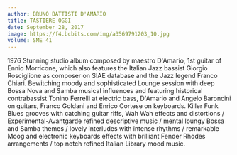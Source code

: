 ```yaml
---
author: BRUNO BATTISTI D'AMARIO
title: TASTIERE OGGI
date: September 28, 2017
image: https://f4.bcbits.com/img/a3569791203_10.jpg
volume: SME 41
---
```


1976 Stunning studio album composed by maestro D'Amario, 1st guitar of Ennio Morricone, which also features the Italian Jazz bassist Giorgio Rosciglione as composer on SIAE database and the Jazz legend Franco Chiari. Bewitching moody and sophisticated Lounge session with deep Bossa Nova and Samba musical influences and featuring historical contrabassist Tonino Ferrelli at electric bass, D'Amario and Angelo Baroncini on guitars, Franco Goldani and Enrico Cortese on keyboards. Killer Funk Blues grooves with catching guitar riffs, Wah Wah effects and distortions / Experimental-Avantgarde refined descriptive music / mental loungy Bossa and Samba themes / lovely interludes with intense rhythms / remarkable Moog and electronic keyboards effects with brilliant Fender Rhodes arrangements / top notch refined Italian Library mood music.

<script src='http://player.believe.fr/html5player/3614977777871/53f5dde7044c7-350.js' type='text/javascript'></script>